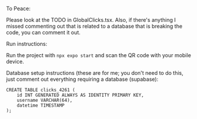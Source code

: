 To Peace:

Please look at the TODO in GlobalClicks.tsx. Also, if there's anything I missed commenting out that is related to a database that is breaking the code, you can comment it out.

Run instructions:

Run the project with ```npx expo start``` and scan the QR code with your mobile device.


Database setup instructions (these are for me; you don't need to do this, just comment out everything requiring a database (supabase):

```
CREATE TABLE clicks_4261 (
    id INT GENERATED ALWAYS AS IDENTITY PRIMARY KEY,
    username VARCHAR(64),
    datetime TIMESTAMP
);
```
